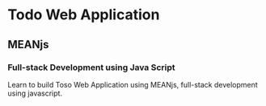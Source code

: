 # Todo Web Application
## MEANjs
### Full-stack Development using Java Script
Learn to build Toso Web Application using MEANjs, full-stack development using javascript. 
